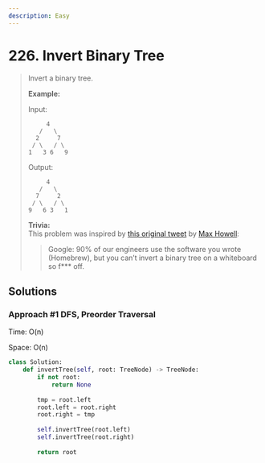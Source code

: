 ```yaml
---
description: Easy
---
```


# 226. Invert Binary Tree

> Invert a binary tree.
>
> **Example:**
>
> Input:
>
> ```text
>      4
>    /   \
>   2     7
>  / \   / \
> 1   3 6   9
> ```
>
> Output:
>
> ```text
>      4
>    /   \
>   7     2
>  / \   / \
> 9   6 3   1
> ```
>
> **Trivia:**  
> This problem was inspired by [this original tweet](https://twitter.com/mxcl/status/608682016205344768) by [Max Howell](https://twitter.com/mxcl):
>
> > Google: 90% of our engineers use the software you wrote \(Homebrew\), but you can’t invert a binary tree on a whiteboard so f\*\*\* off.

## Solutions

### Approach \#1 DFS, Preorder Traversal

Time: O\(n\)

Space: O\(n\)

```python
class Solution:
    def invertTree(self, root: TreeNode) -> TreeNode:
        if not root:
            return None
        
        tmp = root.left
        root.left = root.right
        root.right = tmp
        
        self.invertTree(root.left)
        self.invertTree(root.right)
        
        return root
```

